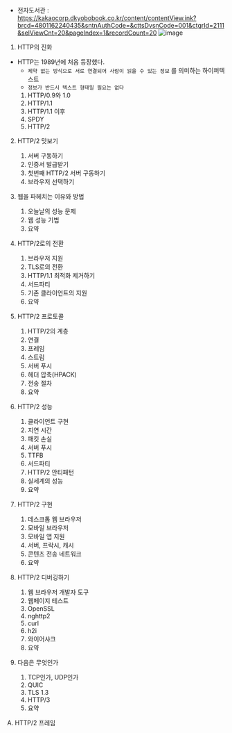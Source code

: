 - 전자도서관 : https://kakaocorp.dkyobobook.co.kr/content/contentView.ink?brcd=4801162240435&sntnAuthCode=&cttsDvsnCode=001&ctgrId=2111&selViewCnt=20&pageIndex=1&recordCount=20
![image](https://github.com/BosukNam/study/assets/22950687/66b0146f-2fc6-45d6-b85e-bb78227dd162)


1. HTTP의 진화
- HTTP는 1989년에 처음 등장했다.
    - `제약 없는 방식으로 서로 연결되어 사람이 읽을 수 있는 정보` 를 의미하는 하이퍼텍스트
    - `정보가 반드시 텍스트 형태일 필요는 없다`
    1. HTTP/0.9와 1.0
    2. HTTP/1.1
    3. HTTP/1.1 이후
    4. SPDY
    5. HTTP/2

2. HTTP/2 맛보기
    1. 서버 구동하기
    2. 인증서 발급받기
    3. 첫번째 HTTP/2 서버 구동하기
    4. 브라우저 선택하기

3. 웹을 파헤치는 이유와 방법
    1. 오늘날의 성능 문제
    2. 웹 성능 기법
    3. 요약

4. HTTP/2로의 전환
    1. 브라우저 지원
    2. TLS로의 전환
    3. HTTP/1.1 최적화 제거하기
    4. 서드파티
    5. 기존 클라이언트의 지원
    6. 요약

5. HTTP/2 프로토콜
    1. HTTP/2의 계층
    2. 연결
    3. 프레임
    4. 스트림
    5. 서버 푸시
    6. 헤더 압축(HPACK)
    7. 전송 절차
    8. 요약

6. HTTP/2 성능
    1. 클라이언트 구현
    2. 지연 시간
    3. 패킷 손실
    4. 서버 푸시
    5. TTFB
    6. 서드파티
    7. HTTP/2 안티패턴
    8. 실세계의 성능
    9. 요약

7. HTTP/2 구현
    1. 데스크톱 웹 브라우저
    2. 모바일 브라우저
    3. 모바일 앱 지원
    4. 서버, 프락시, 캐시
    5. 콘텐츠 전송 네트워크
    6. 요약

8. HTTP/2 디버깅하기
    1. 웹 브라우저 개발자 도구
    2. 웹페이지 테스트
    3. OpenSSL
    4. nghttp2
    5. curl
    6. h2i
    7. 와이어샤크
    8. 요약

9. 다음은 무엇인가
    1. TCP인가, UDP인가
    2. QUIC
    3. TLS 1.3
    4. HTTP/3
    5. 요약

A. HTTP/2 프레임
